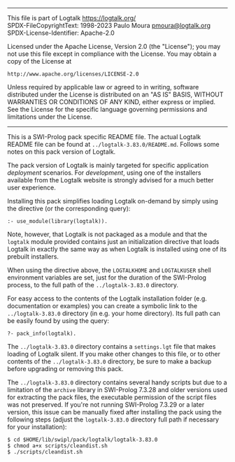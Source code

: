 ________________________________________________________________________

This file is part of Logtalk <https://logtalk.org/>  
SPDX-FileCopyrightText: 1998-2023 Paulo Moura <pmoura@logtalk.org>  
SPDX-License-Identifier: Apache-2.0

Licensed under the Apache License, Version 2.0 (the "License");
you may not use this file except in compliance with the License.
You may obtain a copy of the License at

    http://www.apache.org/licenses/LICENSE-2.0

Unless required by applicable law or agreed to in writing, software
distributed under the License is distributed on an "AS IS" BASIS,
WITHOUT WARRANTIES OR CONDITIONS OF ANY KIND, either express or implied.
See the License for the specific language governing permissions and
limitations under the License.
________________________________________________________________________


This is a SWI-Prolog pack specific README file. The actual Logtalk
README file can be found at `../logtalk-3.83.0/README.md`. Follows
some notes on this pack version of Logtalk.

The pack version of Logtalk is mainly targeted for specific application
*deployment* scenarios. For *development*, using one of the installers
available from the Logtalk website is strongly advised for a much better
user experience.

Installing this pack simplifies loading Logtalk on-demand by simply
using the directive (or the corresponding query):

	:- use_module(library(logtalk)).

Note, however, that Logtalk is not packaged as a module and that the
`logtalk` module provided contains just an initialization directive
that loads Logtalk in exactly the same way as when Logtalk is installed
using one of its prebuilt installers.

When using the directive above, the `LOGTALKHOME` and `LOGTALKUSER`
shell environment variables are set, just for the duration of the
SWI-Prolog process, to the full path of the `../logtalk-3.83.0`
directory.

For easy access to the contents of the Logtalk installation folder
(e.g. documentation or examples) you can create a symbolic link to the
`../logtalk-3.83.0` directory (in e.g. your home directory). Its full
path can be easily found by using the query:

	?- pack_info(logtalk).

The `../logtalk-3.83.0` directory contains a `settings.lgt` file that
makes loading of Logtalk silent. If you make other changes to this file,
or to other contents of the `../logtalk-3.83.0` directory, be sure to
make a backup before upgrading or removing this pack.

The `../logtalk-3.83.0` directory contains several handy scripts but due
to a limitation of the `archive` library in SWI-Prolog 7.3.28 and older
versions used for extracting the pack files, the executable permission
of the script files was not preserved. If you're not running SWI-Prolog
7.3.29 or a later version, this issue can be manually fixed after installing
the pack using the following steps (adjust the `logtalk-3.83.0` directory
full path if necessary for your installation):

	$ cd $HOME/lib/swipl/pack/logtalk/logtalk-3.83.0
	$ chmod a+x scripts/cleandist.sh
	$ ./scripts/cleandist.sh
